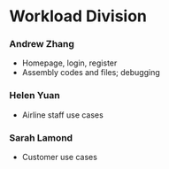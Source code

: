 # Workload Division



### Andrew Zhang

- Homepage, login, register
- Assembly codes and files; debugging

### Helen Yuan

- Airline staff use cases

### Sarah Lamond

- Customer use cases